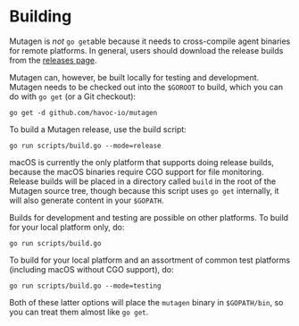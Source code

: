# Building

Mutagen is *not* `go get`able because it needs to cross-compile agent binaries
for remote platforms. In general, users should download the release builds from
the [releases page](https://github.com/havoc-io/mutagen/releases/latest).

Mutagen can, however, be built locally for testing and development. Mutagen
needs to be checked out into the `$GOROOT` to build, which you can do with
`go get` (or a Git checkout):

    go get -d github.com/havoc-io/mutagen

To build a Mutagen release, use the build script:

    go run scripts/build.go --mode=release

macOS is currently the only platform that supports doing release builds, because
the macOS binaries require CGO support for file monitoring. Release builds will
be placed in a directory called `build` in the root of the Mutagen source tree,
though because this script uses `go get` internally, it will also generate
content in your `$GOPATH`.

Builds for development and testing are possible on other platforms. To build for
your local platform only, do:

    go run scripts/build.go

To build for your local platform and an assortment of common test platforms
(including macOS without CGO support), do:

    go run scripts/build.go --mode=testing

Both of these latter options will place the `mutagen` binary in `$GOPATH/bin`,
so you can treat them almost like `go get`.
